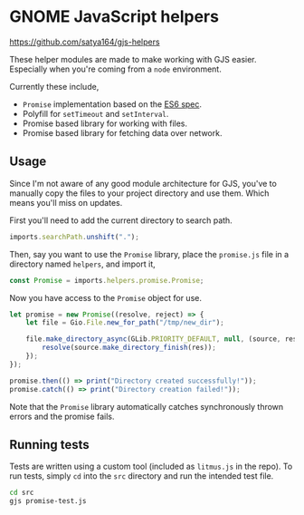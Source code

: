 # GNOME JavaScript helpers

https://github.com/satya164/gjs-helpers

These helper modules are made to make working with GJS easier. Especially when you're coming from a `node` environment.

Currently these include,
* `Promise` implementation based on the [ES6 spec](https://developer.mozilla.org/en/docs/Web/JavaScript/Reference/Global_Objects/Promise).
* Polyfill for `setTimeout` and `setInterval`.
* Promise based library for working with files.
* Promise based library for fetching data over network.

## Usage

Since I'm not aware of any good module architecture for GJS, you've to manually copy the files to your project directory and use them. Which means you'll miss on updates.

First you'll need to add the current directory to search path.
```javascript
imports.searchPath.unshift(".");
```

Then, say you want to use the `Promise` library, place the `promise.js` file in a directory named `helpers`, and import it,
```javascript
const Promise = imports.helpers.promise.Promise;
```

Now you have access to the `Promise` object for use.
```javascript
let promise = new Promise((resolve, reject) => {
    let file = Gio.File.new_for_path("/tmp/new_dir");

    file.make_directory_async(GLib.PRIORITY_DEFAULT, null, (source, res) => {
        resolve(source.make_directory_finish(res));
    });
});

promise.then(() => print("Directory created successfully!"));
promise.catch(() => print("Directory creation failed!"));
```

Note that the `Promise` library automatically catches synchronously thrown errors and the promise fails.

## Running tests

Tests are written using a custom tool (included as `litmus.js` in the repo). To run tests, simply `cd` into the `src`
 directory and run the intended test file.
```sh
cd src
gjs promise-test.js
```
